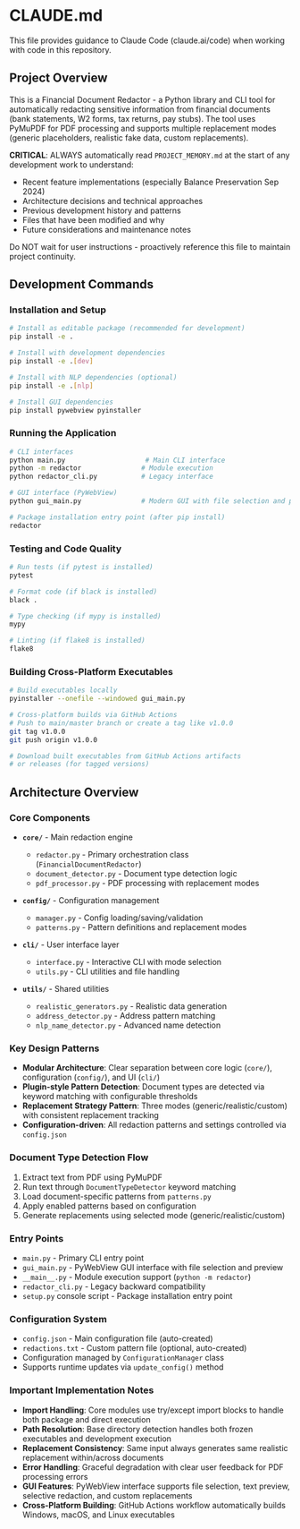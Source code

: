 # CLAUDE.md

This file provides guidance to Claude Code (claude.ai/code) when working with code in this repository.

## Project Overview

This is a Financial Document Redactor - a Python library and CLI tool for automatically redacting sensitive information from financial documents (bank statements, W2 forms, tax returns, pay stubs). The tool uses PyMuPDF for PDF processing and supports multiple replacement modes (generic placeholders, realistic fake data, custom replacements).

**CRITICAL**: ALWAYS automatically read `PROJECT_MEMORY.md` at the start of any development work to understand:
- Recent feature implementations (especially Balance Preservation Sep 2024)
- Architecture decisions and technical approaches
- Previous development history and patterns
- Files that have been modified and why
- Future considerations and maintenance notes

Do NOT wait for user instructions - proactively reference this file to maintain project continuity.

## Development Commands

### Installation and Setup
```bash
# Install as editable package (recommended for development)
pip install -e .

# Install with development dependencies
pip install -e .[dev]

# Install with NLP dependencies (optional)
pip install -e .[nlp]

# Install GUI dependencies
pip install pywebview pyinstaller
```

### Running the Application
```bash
# CLI interfaces
python main.py                    # Main CLI interface
python -m redactor               # Module execution  
python redactor_cli.py           # Legacy interface

# GUI interface (PyWebView)
python gui_main.py               # Modern GUI with file selection and preview

# Package installation entry point (after pip install)
redactor
```

### Testing and Code Quality
```bash
# Run tests (if pytest is installed)
pytest

# Format code (if black is installed)
black .

# Type checking (if mypy is installed)  
mypy

# Linting (if flake8 is installed)
flake8
```

### Building Cross-Platform Executables
```bash
# Build executables locally
pyinstaller --onefile --windowed gui_main.py

# Cross-platform builds via GitHub Actions
# Push to main/master branch or create a tag like v1.0.0
git tag v1.0.0
git push origin v1.0.0

# Download built executables from GitHub Actions artifacts
# or releases (for tagged versions)
```

## Architecture Overview

### Core Components

- **`core/`** - Main redaction engine
  - `redactor.py` - Primary orchestration class (`FinancialDocumentRedactor`)
  - `document_detector.py` - Document type detection logic
  - `pdf_processor.py` - PDF processing with replacement modes

- **`config/`** - Configuration management  
  - `manager.py` - Config loading/saving/validation
  - `patterns.py` - Pattern definitions and replacement modes

- **`cli/`** - User interface layer
  - `interface.py` - Interactive CLI with mode selection
  - `utils.py` - CLI utilities and file handling

- **`utils/`** - Shared utilities
  - `realistic_generators.py` - Realistic data generation
  - `address_detector.py` - Address pattern matching
  - `nlp_name_detector.py` - Advanced name detection

### Key Design Patterns

- **Modular Architecture**: Clear separation between core logic (`core/`), configuration (`config/`), and UI (`cli/`)
- **Plugin-style Pattern Detection**: Document types are detected via keyword matching with configurable thresholds
- **Replacement Strategy Pattern**: Three modes (generic/realistic/custom) with consistent replacement tracking
- **Configuration-driven**: All redaction patterns and settings controlled via `config.json`

### Document Type Detection Flow

1. Extract text from PDF using PyMuPDF
2. Run text through `DocumentTypeDetector` keyword matching
3. Load document-specific patterns from `patterns.py`
4. Apply enabled patterns based on configuration
5. Generate replacements using selected mode (generic/realistic/custom)

### Entry Points

- `main.py` - Primary CLI entry point
- `gui_main.py` - PyWebView GUI interface with file selection and preview
- `__main__.py` - Module execution support (`python -m redactor`)
- `redactor_cli.py` - Legacy backward compatibility
- `setup.py` console script - Package installation entry point

### Configuration System

- `config.json` - Main configuration file (auto-created)
- `redactions.txt` - Custom pattern file (optional, auto-created)
- Configuration managed by `ConfigurationManager` class
- Supports runtime updates via `update_config()` method

### Important Implementation Notes

- **Import Handling**: Core modules use try/except import blocks to handle both package and direct execution
- **Path Resolution**: Base directory detection handles both frozen executables and development execution
- **Replacement Consistency**: Same input always generates same realistic replacement within/across documents
- **Error Handling**: Graceful degradation with clear user feedback for PDF processing errors
- **GUI Features**: PyWebView interface supports file selection, text preview, selective redaction, and custom replacements
- **Cross-Platform Building**: GitHub Actions workflow automatically builds Windows, macOS, and Linux executables